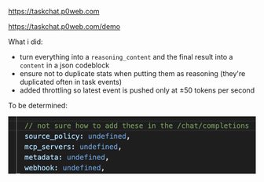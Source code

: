 https://taskchat.p0web.com

https://taskchat.p0web.com/demo

What i did:

- turn everything into a `reasoning_content` and the final result into a `content` in a json codeblock
- ensure not to duplicate stats when putting them as reasoning (they're duplicated often in task events)
- added throttling so latest event is pushed only at ±50 tokens per second

To be determined:

![](challenge.png)
